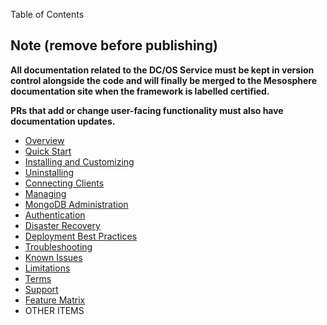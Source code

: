 Table of Contents

## Note (remove before publishing)

__All documentation related to the DC/OS Service must be kept in version control alongside the code and will finally be merged to the Mesosphere documentation site when the framework is labelled certified.__

__PRs that add or change user-facing functionality must also have documentation updates.__



- [Overview](index.md)
- [Quick Start](quick-start.md)
- [Installing and Customizing](install.md)
- [Uninstalling](uninstall.md)
- [Connecting Clients](connecting-clients.md)
- [Managing](managing.md)
- [MongoDB Administration](mongodb-administration.md)
- [Authentication](authentication.md)
- [Disaster Recovery](disaster-recovery.md)
- [Deployment Best Practices](deploy-best-practice.md)
- [Troubleshooting](troubleshooting.md)
- [Known Issues](known-issues.md)
- [Limitations](limitations.md)
- [Terms](terms-of-use.md)
- [Support](support.md)
- [Feature Matrix](feature-matrix.md)
- OTHER ITEMS
